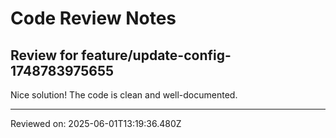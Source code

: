 # Code Review Notes

## Review for feature/update-config-1748783975655

Nice solution! The code is clean and well-documented.

---
Reviewed on: 2025-06-01T13:19:36.480Z